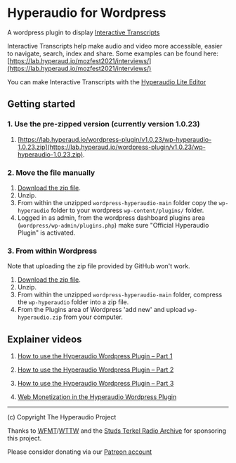 # Hyperaudio for Wordpress
A wordpress plugin to display [Interactive Transcripts](https://en.wikipedia.org/wiki/Interactive_transcripts)

Interactive Transcripts help make audio and video more accessible, easier to navigate, search, index and share. Some examples can be found here: [https://lab.hyperaud.io/mozfest2021/interviews/](https://lab.hyperaud.io/mozfest2021/interviews/)

You can make Interactive Transcripts with the [Hyperaudio Lite Editor](https://github.com/hyperaudio/hyperaudio-lite-editor)

## Getting started

### 1. Use the pre-zipped version (currently version 1.0.23)

1. [https://lab.hyperaud.io/wordpress-plugin/v1.0.23/wp-hyperaudio-1.0.23.zip](https://lab.hyperaud.io/wordpress-plugin/v1.0.23/wp-hyperaudio-1.0.23.zip).

### 2. Move the file manually

1. [Download the zip file](https://github.com/hyperaudio/wordpress-hyperaudio/archive/refs/heads/main.zip).
2. Unzip. 
3. From within the unzipped `wordpress-hyperaudio-main` folder copy the `wp-hyperaudio` folder to your wordpress `wp-content/plugins/` folder.
4. Logged in as admin, from the wordpress dashboard plugins area (`wordpress/wp-admin/plugins.php`) make sure "Official Hyperaudio Plugin" is activated.

### 3. From within Wordpress

Note that uploading the zip file provided by GitHub won't work.

1. [Download the zip file](https://github.com/hyperaudio/wordpress-hyperaudio/archive/refs/heads/main.zip).
2. Unzip.
3. From within the unzipped `wordpress-hyperaudio-main` folder, compress the `wp-hyperaudio` folder into a zip file.
4. From the Plugins area of Wordpress 'add new' and upload `wp-hyperaudio.zip` from your computer.

## Explainer videos
1. [How to use the Hyperaudio Wordpress Plugin – Part 1](https://youtu.be/3Qpq8kj4PxM)
2. [How to use the Hyperaudio Wordpress Plugin – Part 2](https://youtu.be/vIXHCYYSFM0)
3. [How to use the Hyperaudio Wordpress Plugin – Part 3](https://youtu.be/ly08N9S1ZlE)



4. [Web Monetization in the Hyperaudio Wordpress Plugin](https://youtu.be/8kRNh8iBkVk)

---
(c) Copyright The Hyperaudio Project 

Thanks to [WFMT](https://www.wfmt.com)/[WTTW](https://www.wttw.com) and the [Studs Terkel Radio Archive](https://studsterkel.wfmt.com/) for sponsoring this project.

Please consider donating via our [Patreon account](https://patreon.com/hyperaudio)
